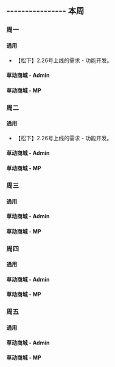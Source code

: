 ## ---------------- 本周

### 周一
#### 通用
* 【松下】2.26号上线的需求 - 功能开发。
#### 草动商城 - Admin
#### 草动商城 - MP

### 周二
#### 通用
* 【松下】2.26号上线的需求 - 功能开发。
#### 草动商城 - Admin
#### 草动商城 - MP

### 周三
#### 通用
#### 草动商城 - Admin
#### 草动商城 - MP

### 周四
#### 通用
#### 草动商城 - Admin
#### 草动商城 - MP

### 周五
#### 通用
#### 草动商城 - Admin
#### 草动商城 - MP
